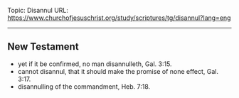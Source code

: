 Topic: Disannul
URL: https://www.churchofjesuschrist.org/study/scriptures/tg/disannul?lang=eng

---

## New Testament

- yet if it be confirmed, no man disannulleth, Gal. 3:15.
- cannot disannul, that it should make the promise of none effect, Gal. 3:17.
- disannulling of the commandment, Heb. 7:18.

